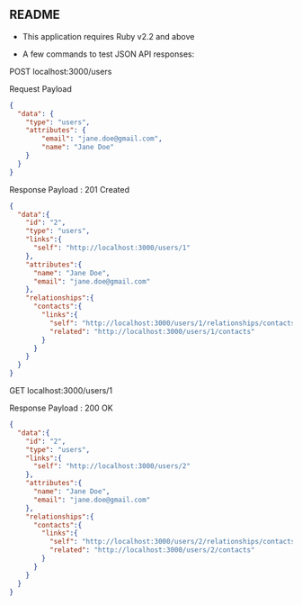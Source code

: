 ## README

* This application requires Ruby v2.2 and above

* A few commands to test JSON API responses:

POST localhost:3000/users

Request Payload
```json
{
  "data": {
    "type": "users",
    "attributes": {
		"email": "jane.doe@gmail.com",
		"name": "Jane Doe"
    }
  }
}
```

Response Payload : 201 Created
```json
{
  "data":{
    "id": "2",
    "type": "users",
    "links":{
      "self": "http://localhost:3000/users/1"
    },
    "attributes":{
      "name": "Jane Doe",
      "email": "jane.doe@gmail.com"
    },
    "relationships":{
      "contacts":{
        "links":{
          "self": "http://localhost:3000/users/1/relationships/contacts",
          "related": "http://localhost:3000/users/1/contacts"
        }
      }
    }
  }
}
```

GET localhost:3000/users/1

Response Payload : 200 OK
```json
{
  "data":{
    "id": "2",
    "type": "users",
    "links":{
      "self": "http://localhost:3000/users/2"
    },
    "attributes":{
      "name": "Jane Doe",
      "email": "jane.doe@gmail.com"
    },
    "relationships":{
      "contacts":{
        "links":{
          "self": "http://localhost:3000/users/2/relationships/contacts",
          "related": "http://localhost:3000/users/2/contacts"
        }
      }
    }
  }
}
```
